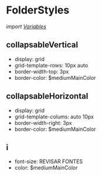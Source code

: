 # FolderStyles
*import [Variables](/Docs/src/Variables.md)*
## collapsableVertical
- display: grid
- grid-template-rows: 10px auto
- border-width-top: 3px
- border-color: $mediumMainColor
## collapsableHorizontal
- display: grid
- grid-template-colums: auto 10px
- border-width-right: 3px
- border-color: $mediumMainColor
## i
- font-size: REVISAR FONTES
- color: $mediumMainColor